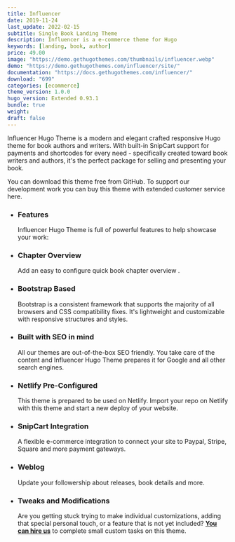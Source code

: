 ```yaml
---
title: Influencer
date: 2019-11-24
last_update: 2022-02-15
subtitle: Single Book Landing Theme
description: Influencer is a e-commerce theme for Hugo
keywords: [landing, book, author]
price: 49.00
image: "https://demo.gethugothemes.com/thumbnails/influencer.webp"
demo: "https://demo.gethugothemes.com/influencer/site/"
documentation: "https://docs.gethugothemes.com/influencer/"
download: "699"
categories: [ecommerce]
theme_version: 1.0.0
hugo_version: Extended 0.93.1
bundle: true
weight:
draft: false
---
```


Influencer Hugo Theme is a modern and elegant crafted responsive Hugo theme for book authors and writers. With built-in SnipCart support for payments and shortcodes for every need - specifically created toward book writers and authors, it's the perfect package for selling and presenting your book.

You can download this theme free from GitHub. To support our development work you can buy this theme with extended customer service here.

- ### Features

  Influencer Hugo Theme is full of powerful features to help showcase your work:

- ### Chapter Overview

  Add an easy to configure quick book chapter overview .

- ### Bootstrap Based

  Bootstrap is a consistent framework that supports the majority of all browsers and CSS compatibility fixes. It's lightweight and customizable with responsive structures and styles.

- ### Built with SEO in mind

  All our themes are out-of-the-box SEO friendly. You take care of the content and Influencer Hugo Theme prepares it for Google and all other search engines.

- ### Netlify Pre-Configured

  This theme is prepared to be used on Netlify. Import your repo on Netlify with this theme and start a new deploy of your website.

- ### SnipCart Integration

  A flexible e-commerce integration to connect your site to Paypal, Stripe, Square and more payment gateways.

- ### Weblog

  Update your followership about releases, book details and more.

- ### Tweaks and Modifications

  Are you getting stuck trying to make individual customizations, adding that special personal touch, or a feature that is not yet included? **[You can hire us](/contact)** to complete small custom tasks on this theme.
